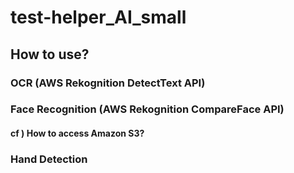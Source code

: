 # test-helper_AI_small

## How to use?
### OCR (AWS Rekognition DetectText API)

### Face Recognition (AWS Rekognition CompareFace API)

#### cf ) How to access Amazon S3?

### Hand Detection
